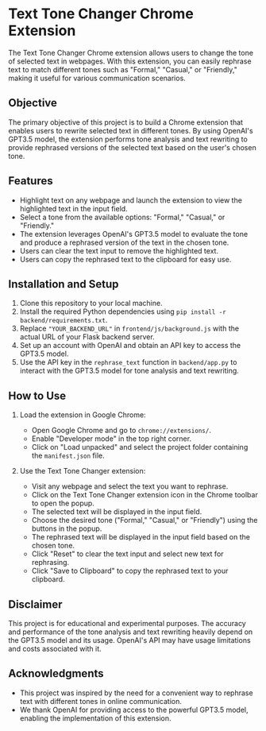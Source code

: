 # Text Tone Changer Chrome Extension

The Text Tone Changer Chrome extension allows users to change the tone of selected text in webpages. With this extension, you can easily rephrase text to match different tones such as "Formal," "Casual," or "Friendly," making it useful for various communication scenarios.

## Objective

The primary objective of this project is to build a Chrome extension that enables users to rewrite selected text in different tones. By using OpenAI's GPT3.5 model, the extension performs tone analysis and text rewriting to provide rephrased versions of the selected text based on the user's chosen tone.

## Features

- Highlight text on any webpage and launch the extension to view the highlighted text in the input field.
- Select a tone from the available options: "Formal," "Casual," or "Friendly."
- The extension leverages OpenAI's GPT3.5 model to evaluate the tone and produce a rephrased version of the text in the chosen tone.
- Users can clear the text input to remove the highlighted text.
- Users can copy the rephrased text to the clipboard for easy use.

## Installation and Setup

1. Clone this repository to your local machine.
2. Install the required Python dependencies using `pip install -r backend/requirements.txt`.
3. Replace `"YOUR_BACKEND_URL"` in `frontend/js/background.js` with the actual URL of your Flask backend server.
4. Set up an account with OpenAI and obtain an API key to access the GPT3.5 model.
5. Use the API key in the `rephrase_text` function in `backend/app.py` to interact with the GPT3.5 model for tone analysis and text rewriting.

## How to Use

1. Load the extension in Google Chrome:

   - Open Google Chrome and go to `chrome://extensions/`.
   - Enable "Developer mode" in the top right corner.
   - Click on "Load unpacked" and select the project folder containing the `manifest.json` file.

2. Use the Text Tone Changer extension:
   - Visit any webpage and select the text you want to rephrase.
   - Click on the Text Tone Changer extension icon in the Chrome toolbar to open the popup.
   - The selected text will be displayed in the input field.
   - Choose the desired tone ("Formal," "Casual," or "Friendly") using the buttons in the popup.
   - The rephrased text will be displayed in the input field based on the chosen tone.
   - Click "Reset" to clear the text input and select new text for rephrasing.
   - Click "Save to Clipboard" to copy the rephrased text to your clipboard.

## Disclaimer

This project is for educational and experimental purposes. The accuracy and performance of the tone analysis and text rewriting heavily depend on the GPT3.5 model and its usage. OpenAI's API may have usage limitations and costs associated with it.

## Acknowledgments

- This project was inspired by the need for a convenient way to rephrase text with different tones in online communication.
- We thank OpenAI for providing access to the powerful GPT3.5 model, enabling the implementation of this extension.
